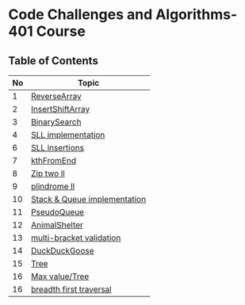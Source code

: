 # Code Challenges and Algorithms- 401 Course

## Table of Contents  
|No|Topic|
|--|-----|
|1|[ReverseArray](challenges/arrayReverse)|
|2|[InsertShiftArray](challenges/arrayShift)|
|3|[BinarySearch](challenges/arrayBinarySearch)|
|4|[SLL implementation](Data-Structures/linkedList)|
|6|[SLL insertions](Data-Structures/linkedList)|
|7|[kthFromEnd](Data-Structures/linkedList)|
|8|[Zip two ll](challenges/llZip)|
|9|[plindrome ll](challenges/palindrom)|
|10|[Stack & Queue implementation](Data-Structures/stacksAndQueues)|
|11|[PseudoQueue](challenges/queueWithStacks)|
|12|[AnimalShelter](challenges/fifoAnimalShelter)|
|13|[multi-bracket validation](challenges/multiBracketValidation)|
|14|[DuckDuckGoose](challenges/duckDuckGoose)|
|15|[Tree](Data-Structures/tree)|
|16|[Max value/Tree](Data-Structures/tree)|
|16|[breadth first traversal](Data-Structures/tree)|
